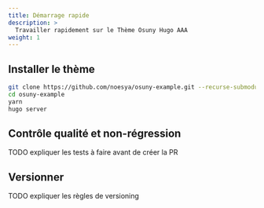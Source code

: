 ```yaml
---
title: Démarrage rapide
description: >
  Travailler rapidement sur le Thème Osuny Hugo AAA
weight: 1
---
```


## Installer le thème

```bash
git clone https://github.com/noesya/osuny-example.git --recurse-submodules
cd osuny-example
yarn
hugo server
```

## Contrôle qualité et non-régression

TODO expliquer les tests à faire avant de créer la PR
## Versionner

TODO expliquer les règles de versioning